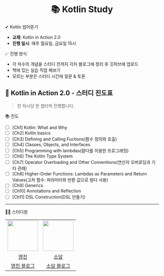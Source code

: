 <div align="center">

# 📚 Kotlin Study

</div>

✔ Kotlin 씹어뜯기

- **교재**: Kotlin in Action 2.0
- **진행 일시**: 매주 월요일, 금요일 15시

✅ 진행 방식
- 각 차수의 개념을 스터디 전까지 각자 블로그에 정리 후 깃허브에 업로드
- 책에 있는 실습 직접 해보기
- 모르는 부분은 스터디 시간에 질문 & 토론

## 📖 Kotlin in Action 2.0 - 스터디 진도표
> 한 차시당 한 챕터씩 진행합니다.


📚 진도
- [ ] [Ch1] Kotlin: What and Why
- [ ] [Ch2] Kotlin basics
- [ ] [Ch3] Defining and Calling Fuctions(함수 정의와 호출)
- [ ] [Ch4] Classes, Objects, and Interfaces
- [ ] [Ch5] Programming with lambdas(람다를 이용한 프로그래밍)
- [ ] [Ch6] The Kotlin Type System
- [ ] [Ch7] Operator Overloading and Other Conventions(연산자 오버로딩과 기타 관례)
- [ ] [Ch8] Higher-Order Functions: Lambdas as Parameters and Return Values(고차 함수: 파라미터와 반환 값으로 람다 사용)
- [ ] [Ch9] Generics
- [ ] [Ch10] Annotations and Reflection
- [ ] [Ch11] DSL Construction(DSL 만들기)

---

👩‍💻 스터디원

<table align="center">
<tr align="center">
<td><img src="https://avatars.githubusercontent.com/u/156926628?v=4" width="100"></td>
<td><img src="" width="100"></td>
</tr>

<tr align="center">
<td><a href="https://github.com/J0725">영진</a></td>
<td><a href="https://github.com/sodam2z">소담</a></td>
</tr>

<tr align="center">
<td><a href="https://velog.io/@younjin_02/posts">영진 블로그</a></td>
<td><a href="https://velog.io/@sodam2z/posts">소담 블로그</a></td>
</tr>
</table>
